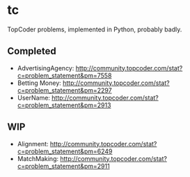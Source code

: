 tc
==

TopCoder problems, implemented in Python, probably badly.

Completed
---------
- AdvertisingAgency: http://community.topcoder.com/stat?c=problem_statement&pm=7558
- Betting Money:     http://community.topcoder.com/stat?c=problem_statement&pm=2297
- UserName:          http://community.topcoder.com/stat?c=problem_statement&pm=2913


WIP
---
- Alignment:         http://community.topcoder.com/stat?c=problem_statement&pm=6249
- MatchMaking:       http://community.topcoder.com/stat?c=problem_statement&pm=2911